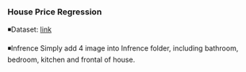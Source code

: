  
 ### House Price Regression

◾Dataset: [link](https://github.com/emanhamed/Houses-dataset)

◾Infrence
Simply add 4 image into Infrence folder, including bathroom, bedroom, kitchen and frontal of house.

